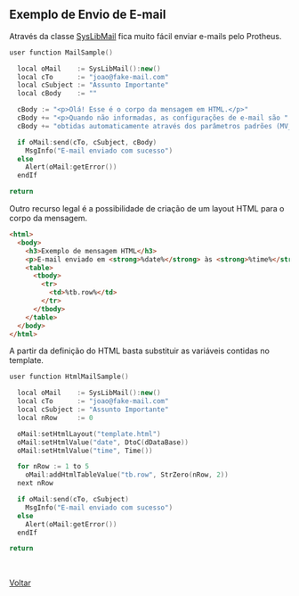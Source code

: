## Exemplo de Envio de E-mail

Através da classe [SysLibMail](#) fica muito fácil enviar e-mails pelo Protheus.

```cpp
user function MailSample()

  local oMail    := SysLibMail():new()
  local cTo      := "joao@fake-mail.com"
  local cSubject := "Assunto Importante"
  local cBody    := ""

  cBody := "<p>Olá! Esse é o corpo da mensagem em HTML.</p>"
  cBody += "<p>Quando não informadas, as configurações de e-mail são "
  cBody += "obtidas automaticamente através dos parâmetros padrões (MV_RELXXX).</p>"

  if oMail:send(cTo, cSubject, cBody)
    MsgInfo("E-mail enviado com sucesso")
  else
    Alert(oMail:getError())
  endIf

return
```

Outro recurso legal é a possibilidade de criação de um layout HTML para o corpo da mensagem.

```html
<html>
  <body>
    <h3>Exemplo de mensagem HTML</h3>
    <p>E-mail enviado em <strong>%date%</strong> às <strong>%time%</strong></p>
    <table>
      <tbody>
        <tr>
          <td>%tb.row%</td>
        </tr>
      </tbody>
    </table>
  </body>
</html>
```

A partir da definição do HTML basta substituir as variáveis contidas no template.

```cpp
user function HtmlMailSample()

  local oMail    := SysLibMail():new()
  local cTo      := "joao@fake-mail.com"
  local cSubject := "Assunto Importante"
  local nRow     := 0

  oMail:setHtmlLayout("template.html")
  oMail:setHtmlValue("date", DtoC(dDataBase))
  oMail:setHtmlValue("time", Time())

  for nRow := 1 to 5
    oMail:addHtmlTableValue("tb.row", StrZero(nRow, 2))
  next nRow

  if oMail:send(cTo, cSubject)
    MsgInfo("E-mail enviado com sucesso")
  else
    Alert(oMail:getError())
  endIf

return
```

<br/>

[Voltar](../index)
